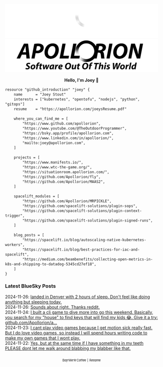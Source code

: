 ![Personal Website](https://raw.githubusercontent.com/Apollorion/apollorion/main/logos/new-large-white-transparent.png#gh-dark-mode-only)![Personal Website](https://raw.githubusercontent.com/Apollorion/apollorion/main/logos/new-large-black-transparent.png#gh-light-mode-only)

<p align="center">
    <b>Hello, I'm Joey 👋</b>
</p>

```hcl
resource "github_introduction" "joey" {
    name      = "Joey Stout"
    interests = ["kubernetes", "opentofu", "nodejs", "python", "gitops"]
    resume    = "https://apollorion.com/joeysResume.pdf"

    where_you_can_find_me = [
        "https://www.github.com/apollorion",
        "https://www.youtube.com/@TheOutdoorProgrammer",
        "https://bsky.app/profile/apollorion.com",
        "https://www.linkedin.com/in/apollorion/",
        "mailto:joey@apollorion.com",
    ]

    projects = [
        "https://www.manifests.io/",
        "https://www.wtc-the-game.org/",
        "https://situationroom.apollorion.com/",
        "https://github.com/Apollorion/fly",
        "https://github.com/Apollorion/MAAS2",
    ]

    spacelift_modules = [
        "https://github.com/Apollorion/MRPICKLE",
        "https://github.com/spacelift-solutions/plugin-sops",
        "https://github.com/spacelift-solutions/plugin-context-trigger",
        "https://github.com/spacelift-solutions/plugin-signed-runs",
    ]

    blog_posts = [
        "https://spacelift.io/blog/autoscaling-native-kubernetes-workers",
        "https://spacelift.io/blog/best-practices-for-iac-and-spacelift",
        "https://medium.com/beambenefits/collecting-open-metrics-in-k8s-and-shipping-to-datadog-5345cd27ef18",
    ]
}
```

### Latest BlueSky Posts
2024-11-26: [landed in Denver with 2 hours of sleep. Don't feel like doing anything but sleeping today. ](https://bsky.app/profile/apollorion.com/post/3lbuw5zexns26)  
2024-11-26: [Sounds about right. Thanks reddit. ](https://bsky.app/profile/apollorion.com/post/3lbswefhjw225)  
2024-11-24: [I built a cli game to dive more into go this weekend. Basically, you search for my "house" to find keys that will find my kids 😂. Give it a try: github.com/Apollorion/a... ](https://bsky.app/profile/apollorion.com/post/3lbo6zdwwgc25)  
2024-11-23: [I cant play video games because I get motion sick really fast. But I do love video games, so instead I will spend hours writing code to make my own games that I wont play. ](https://bsky.app/profile/apollorion.com/post/3lbmh2wcczc2v)  
2024-11-22: [Yes, but at the same time if I have something in my teeth PLEASE dont let me walk around blabbing my blabber like that. ](https://bsky.app/profile/apollorion.com/post/3lbk52faaf22i)  


<p align="center">
    <a href="https://www.buymeacoffee.com/apollorion"><sub><sub>Buy Me A Coffee</sub></sub></a> <sub><sub>|</sub></sub> <a href="https://apollorion.com/joeysResume.pdf"><sub><sub>Resume</sub></sub></a>
</p>
